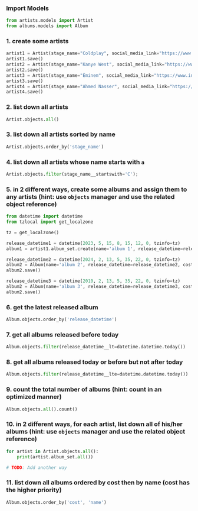 ### Import Models

```python
from artists.models import Artist
from albums.models import Album
```

### 1. create some artists

```python
artist1 = Artist(stage_name="Coldplay", social_media_link="https://www.instagram.com/coldplay/?hl=en")
artist1.save()
artist2 = Artist(stage_name="Kanye West", social_media_link="https://www.instagram.com/kanyewest/?hl=en")
artist2.save()
artist3 = Artist(stage_name="Eminem", social_media_link="https://www.instagram.com/eminem/?hl=en")
artist3.save()
artist4 = Artist(stage_name="Ahmed Nasser", social_media_link="https://www.instagram.com/kanyewest/?hl=en")
artist4.save()
```

### 2. list down all artists

```python
Artist.objects.all()
```

### 3. list down all artists sorted by name

```python
Artist.objects.order_by('stage_name')
```

### 4. list down all artists whose name starts with `a`

```python
Artist.objects.filter(stage_name__startswith='C');
```

### 5. in 2 different ways, create some albums and assign them to any artists (hint: use `objects` manager and use the related object reference)

```python
from datetime import datetime
from tzlocal import get_localzone

tz = get_localzone()

release_datetime1 = datetime(2023, 5, 15, 8, 15, 12, 0, tzinfo=tz)
album1 = artist1.album_set.create(name='album 1', release_datetime=release_datetime1, cost=25.00)

release_datetime2 = datetime(2024, 2, 13, 5, 35, 22, 0, tzinfo=tz)
album2 = Album(name='album 2', release_datetime=release_datetime2, cost=28.99, artist=artist2)
album2.save()

release_datetime3 = datetime(2010, 2, 13, 5, 35, 22, 0, tzinfo=tz)
album2 = Album(name='album 3', release_datetime=release_datetime3, cost=30.69, artist=artist3)
album2.save()
```

### 6. get the latest released album

```python
Album.objects.order_by('release_datetime')
```

### 7. get all albums released before today

```python
Album.objects.filter(release_datetime__lt=datetime.datetime.today())
```

### 8. get all albums released today or before but not after today

```python
Album.objects.filter(release_datetime__lte=datetime.datetime.today())
```

### 9. count the total number of albums (hint: count in an optimized manner)

```python
Album.objects.all().count()
```

### 10. in 2 different ways, for each artist, list down all of his/her albums (hint: use `objects` manager and use the related object reference)

```python
for artist in Artist.objects.all():
    print(artist.album_set.all())

# TODO: Add another way
```

### 11. list down all albums ordered by cost then by name (cost has the higher priority)

```python
Album.objects.order_by('cost', 'name')
```
